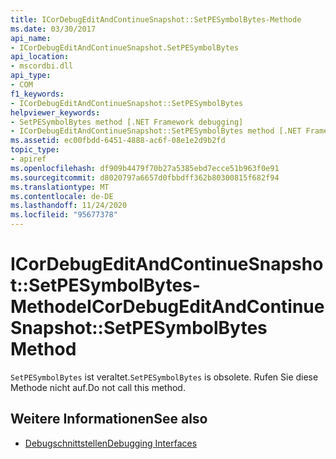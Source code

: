 ```yaml
---
title: ICorDebugEditAndContinueSnapshot::SetPESymbolBytes-Methode
ms.date: 03/30/2017
api_name:
- ICorDebugEditAndContinueSnapshot.SetPESymbolBytes
api_location:
- mscordbi.dll
api_type:
- COM
f1_keywords:
- ICorDebugEditAndContinueSnapshot::SetPESymbolBytes
helpviewer_keywords:
- SetPESymbolBytes method [.NET Framework debugging]
- ICorDebugEditAndContinueSnapshot::SetPESymbolBytes method [.NET Framework debugging]
ms.assetid: ec00fbdd-6451-4888-ac6f-08e1e2d9b2fd
topic_type:
- apiref
ms.openlocfilehash: df909b4479f70b27a5385ebd7ecce51b963f0e91
ms.sourcegitcommit: d8020797a6657d0fbbdff362b80300815f682f94
ms.translationtype: MT
ms.contentlocale: de-DE
ms.lasthandoff: 11/24/2020
ms.locfileid: "95677378"
---
```

# <a name="icordebugeditandcontinuesnapshotsetpesymbolbytes-method"></a><span data-ttu-id="46fa7-102">ICorDebugEditAndContinueSnapshot::SetPESymbolBytes-Methode</span><span class="sxs-lookup"><span data-stu-id="46fa7-102">ICorDebugEditAndContinueSnapshot::SetPESymbolBytes Method</span></span>

<span data-ttu-id="46fa7-103">`SetPESymbolBytes` ist veraltet.</span><span class="sxs-lookup"><span data-stu-id="46fa7-103">`SetPESymbolBytes` is obsolete.</span></span> <span data-ttu-id="46fa7-104">Rufen Sie diese Methode nicht auf.</span><span class="sxs-lookup"><span data-stu-id="46fa7-104">Do not call this method.</span></span>  
  
## <a name="see-also"></a><span data-ttu-id="46fa7-105">Weitere Informationen</span><span class="sxs-lookup"><span data-stu-id="46fa7-105">See also</span></span>

- [<span data-ttu-id="46fa7-106">Debugschnittstellen</span><span class="sxs-lookup"><span data-stu-id="46fa7-106">Debugging Interfaces</span></span>](debugging-interfaces.md)
